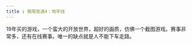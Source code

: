 ```yaml
---
title : 极限竞速4：地平线
---
```


19年买的游戏，一个蛮大的开放世界，超好的画质，仿佛一个截图游戏。赛事非常多，还有在线赛事。唯一的缺点就是人不能下车走路。

<common-ImageList value="games/jxjs4/" imgName="极限竞速" :number="40"/>